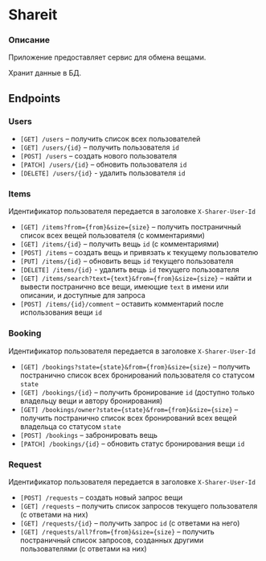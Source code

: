 # Shareit

### Описание
Приложение предоставляет сервис для обмена вещами. 

Хранит данные в БД.

## Endpoints

### Users
- `[GET] /users` – получить список всех пользователей
- `[GET] /users/{id}` – получить пользователя `id`
- `[POST] /users` – создать нового пользователя
- `[PATCH] /users/{id}` – обновить пользователя `id`
- `[DELETE] /users/{id}` - удалить пользователя `id`

### Items
Идентификатор пользователя передается в заголовке `X-Sharer-User-Id`
- `[GET] /items?from={from}&size={size}` – получить постраничный список всех вещей пользователя (с комментариями)
- `[GET] /items/{id}` – получить вещь `id` (с комментариями)
- `[POST] /items` – создать вещь и привязать к текущему пользователю
- `[PUT] /items/{id}` – обновить вещь `id` текущего пользователя
- `[DELETE] /items/{id}` - удалить вещь `id` текущего пользователя
- `[GET] /items/search?text={text}&from={from}&size={size}` – найти и вывести постранично все вещи, 
имеющие `text` в имени или описании, и доступные для запроса
- `[POST] /items/{id}/comment` – оставить комментарий после использования вещи `id`

### Booking
Идентификатор пользователя передается в заголовке `X-Sharer-User-Id`
- `[GET] /bookings?state={state}&from={from}&size={size}` – получить постранично список всех бронирований 
пользователя со статусом `state`
- `[GET] /bookings/{id}` – получить бронирование `id` (доступно только владельцу вещи 
и автору бронирования)
- `[GET] /bookings/owner?state={state}&from={from}&size={size}` – получить постранично список всех бронирований 
всех вещей владельца со статусом `state`
- `[POST] /bookings` – забронировать вещь
- `[PATCH] /bookings/{id}` – обновить статус бронирования вещи `id`

### Request
Идентификатор пользователя передается в заголовке `X-Sharer-User-Id`
- `[POST] /requests` – создать новый запрос вещи
- `[GET] /requests` – получить список запросов текущего пользователя (с ответами на них)
- `[GET] /requests/{id}` – получить запрос `id` (с ответами на него)
- `[GET] /requests/all?from={from}&size={size}` – получить постраничный список запросов, 
созданных другими пользователями (с ответами на них)
